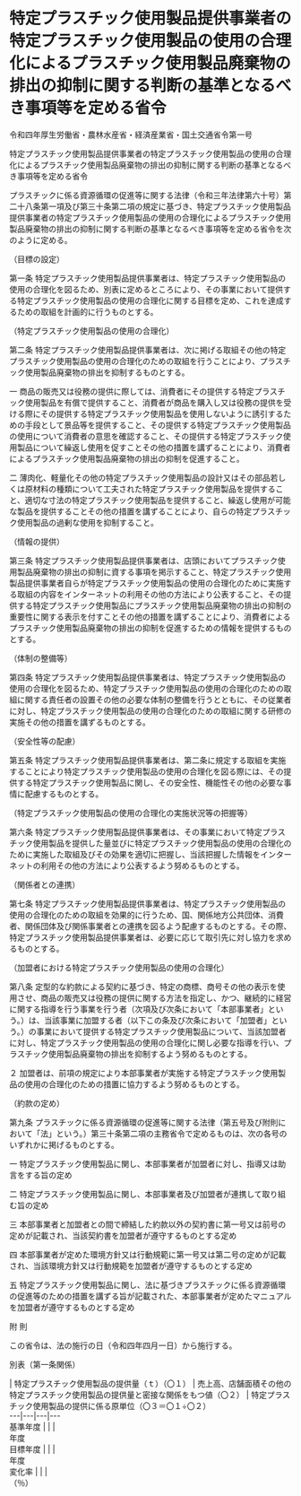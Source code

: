# 特定プラスチック使用製品提供事業者の特定プラスチック使用製品の使用の合理化によるプラスチック使用製品廃棄物の排出の抑制に関する判断の基準となるべき事項等を定める省令

令和四年厚生労働省・農林水産省・経済産業省・国土交通省令第一号

特定プラスチック使用製品提供事業者の特定プラスチック使用製品の使用の合理化によるプラスチック使用製品廃棄物の排出の抑制に関する判断の基準となるべき事項等を定める省令

プラスチックに係る資源循環の促進等に関する法律（令和三年法律第六十号）第二十八条第一項及び第三十条第二項の規定に基づき、特定プラスチック使用製品提供事業者の特定プラスチック使用製品の使用の合理化によるプラスチック使用製品廃棄物の排出の抑制に関する判断の基準となるべき事項等を定める省令を次のように定める。

（目標の設定）

第一条 特定プラスチック使用製品提供事業者は、特定プラスチック使用製品の使用の合理化を図るため、別表に定めるところにより、その事業において提供する特定プラスチック使用製品の使用の合理化に関する目標を定め、これを達成するための取組を計画的に行うものとする。

（特定プラスチック使用製品の使用の合理化）

第二条 特定プラスチック使用製品提供事業者は、次に掲げる取組その他の特定プラスチック使用製品の使用の合理化のための取組を行うことにより、プラスチック使用製品廃棄物の排出を抑制するものとする。

一 商品の販売又は役務の提供に際しては、消費者にその提供する特定プラスチック使用製品を有償で提供すること、消費者が商品を購入し又は役務の提供を受ける際にその提供する特定プラスチック使用製品を使用しないように誘引するための手段として景品等を提供すること、その提供する特定プラスチック使用製品の使用について消費者の意思を確認すること、その提供する特定プラスチック使用製品について繰返し使用を促すことその他の措置を講ずることにより、消費者によるプラスチック使用製品廃棄物の排出の抑制を促進すること。

二 薄肉化、軽量化その他の特定プラスチック使用製品の設計又はその部品若しくは原材料の種類について工夫された特定プラスチック使用製品を提供すること、適切な寸法の特定プラスチック使用製品を提供すること、繰返し使用が可能な製品を提供することその他の措置を講ずることにより、自らの特定プラスチック使用製品の過剰な使用を抑制すること。

（情報の提供）

第三条 特定プラスチック使用製品提供事業者は、店頭においてプラスチック使用製品廃棄物の排出の抑制に資する事項を掲示すること、特定プラスチック使用製品提供事業者自らが特定プラスチック使用製品の使用の合理化のために実施する取組の内容をインターネットの利用その他の方法により公表すること、その提供する特定プラスチック使用製品にプラスチック使用製品廃棄物の排出の抑制の重要性に関する表示を付すことその他の措置を講ずることにより、消費者によるプラスチック使用製品廃棄物の排出の抑制を促進するための情報を提供するものとする。

（体制の整備等）

第四条 特定プラスチック使用製品提供事業者は、特定プラスチック使用製品の使用の合理化を図るため、特定プラスチック使用製品の使用の合理化のための取組に関する責任者の設置その他の必要な体制の整備を行うとともに、その従業者に対し、特定プラスチック使用製品の使用の合理化のための取組に関する研修の実施その他の措置を講ずるものとする。

（安全性等の配慮）

第五条 特定プラスチック使用製品提供事業者は、第二条に規定する取組を実施することにより特定プラスチック使用製品の使用の合理化を図る際には、その提供する特定プラスチック使用製品に関し、その安全性、機能性その他の必要な事情に配慮するものとする。

（特定プラスチック使用製品の使用の合理化の実施状況等の把握等）

第六条 特定プラスチック使用製品提供事業者は、その事業において特定プラスチック使用製品を提供した量並びに特定プラスチック使用製品の使用の合理化のために実施した取組及びその効果を適切に把握し、当該把握した情報をインターネットの利用その他の方法により公表するよう努めるものとする。

（関係者との連携）

第七条 特定プラスチック使用製品提供事業者は、特定プラスチック使用製品の使用の合理化のための取組を効果的に行うため、国、関係地方公共団体、消費者、関係団体及び関係事業者との連携を図るよう配慮するものとする。その際、特定プラスチック使用製品提供事業者は、必要に応じて取引先に対し協力を求めるものとする。

（加盟者における特定プラスチック使用製品の使用の合理化）

第八条 定型的な約款による契約に基づき、特定の商標、商号その他の表示を使用させ、商品の販売又は役務の提供に関する方法を指定し、かつ、継続的に経営に関する指導を行う事業を行う者（次項及び次条において「本部事業者」という。）は、当該事業に加盟する者（以下この条及び次条において「加盟者」という。）の事業において提供する特定プラスチック使用製品について、当該加盟者に対し、特定プラスチック使用製品の使用の合理化に関し必要な指導を行い、プラスチック使用製品廃棄物の排出を抑制するよう努めるものとする。

２ 加盟者は、前項の規定により本部事業者が実施する特定プラスチック使用製品の使用の合理化のための措置に協力するよう努めるものとする。

（約款の定め）

第九条 プラスチックに係る資源循環の促進等に関する法律（第五号及び附則において「法」という。）第三十条第二項の主務省令で定めるものは、次の各号のいずれかに掲げるものとする。

一 特定プラスチック使用製品に関し、本部事業者が加盟者に対し、指導又は助言をする旨の定め

二 特定プラスチック使用製品に関し、本部事業者及び加盟者が連携して取り組む旨の定め

三 本部事業者と加盟者との間で締結した約款以外の契約書に第一号又は前号の定めが記載され、当該契約書を加盟者が遵守するものとする定め

四 本部事業者が定めた環境方針又は行動規範に第一号又は第二号の定めが記載され、当該環境方針又は行動規範を加盟者が遵守するものとする定め

五 特定プラスチック使用製品に関し、法に基づきプラスチックに係る資源循環の促進等のための措置を講ずる旨が記載された、本部事業者が定めたマニュアルを加盟者が遵守するものとする定め

附 則

この省令は、法の施行の日（令和四年四月一日）から施行する。

別表（第一条関係）

| 特定プラスチック使用製品の提供量（ｔ）（〇１） | 売上高、店舗面積その他の特定プラスチック使用製品の提供量と密接な関係をもつ値（〇２） | 特定プラスチック使用製品の提供に係る原単位（〇３＝〇１÷〇２）  
---|---|---|---  
基準年度 |  |  |   
年度  
目標年度 |  |  |   
年度  
変化率 |  |  |   
（％）
